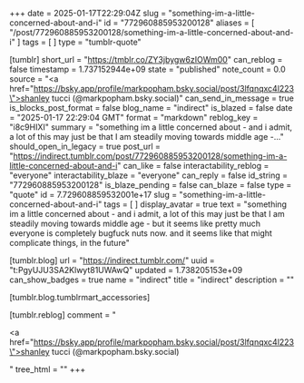 +++
date = 2025-01-17T22:29:04Z
slug = "something-im-a-little-concerned-about-and-i"
id = "772960885953200128"
aliases = [ "/post/772960885953200128/something-im-a-little-concerned-about-and-i" ]
tags = [ ]
type = "tumblr-quote"

[tumblr]
short_url = "https://tmblr.co/ZY3jbygw6zIOWm00"
can_reblog = false
timestamp = 1.737152944e+09
state = "published"
note_count = 0.0
source = "<a href=\"https://bsky.app/profile/markpopham.bsky.social/post/3lfqnqxc4l223\">shanley tucci (@markpopham.bsky.social)</a>"
can_send_in_message = true
is_blocks_post_format = false
blog_name = "indirect"
is_blazed = false
date = "2025-01-17 22:29:04 GMT"
format = "markdown"
reblog_key = "i8c9HIXI"
summary = "something im a little concerned about - and i admit, a lot of this may just be that I am steadily moving towards middle age -..."
should_open_in_legacy = true
post_url = "https://indirect.tumblr.com/post/772960885953200128/something-im-a-little-concerned-about-and-i"
can_like = false
interactability_reblog = "everyone"
interactability_blaze = "everyone"
can_reply = false
id_string = "772960885953200128"
is_blaze_pending = false
can_blaze = false
type = "quote"
id = 7.729608859532001e+17
slug = "something-im-a-little-concerned-about-and-i"
tags = [ ]
display_avatar = true
text = "something im a little concerned about - and i admit, a lot of this may just be that I am steadily moving towards middle age - but it seems like pretty much everyone is completely bugfuck nuts now. and it seems like that might complicate things, in the future"

[tumblr.blog]
url = "https://indirect.tumblr.com/"
uuid = "t:PgyUJU3SA2Klwyt81UWAwQ"
updated = 1.738205153e+09
can_show_badges = true
name = "indirect"
title = "indirect"
description = ""

[tumblr.blog.tumblrmart_accessories]

[tumblr.reblog]
comment = "<p><a href=\"https://bsky.app/profile/markpopham.bsky.social/post/3lfqnqxc4l223\">shanley tucci (@markpopham.bsky.social)</a></p>"
tree_html = ""
+++
